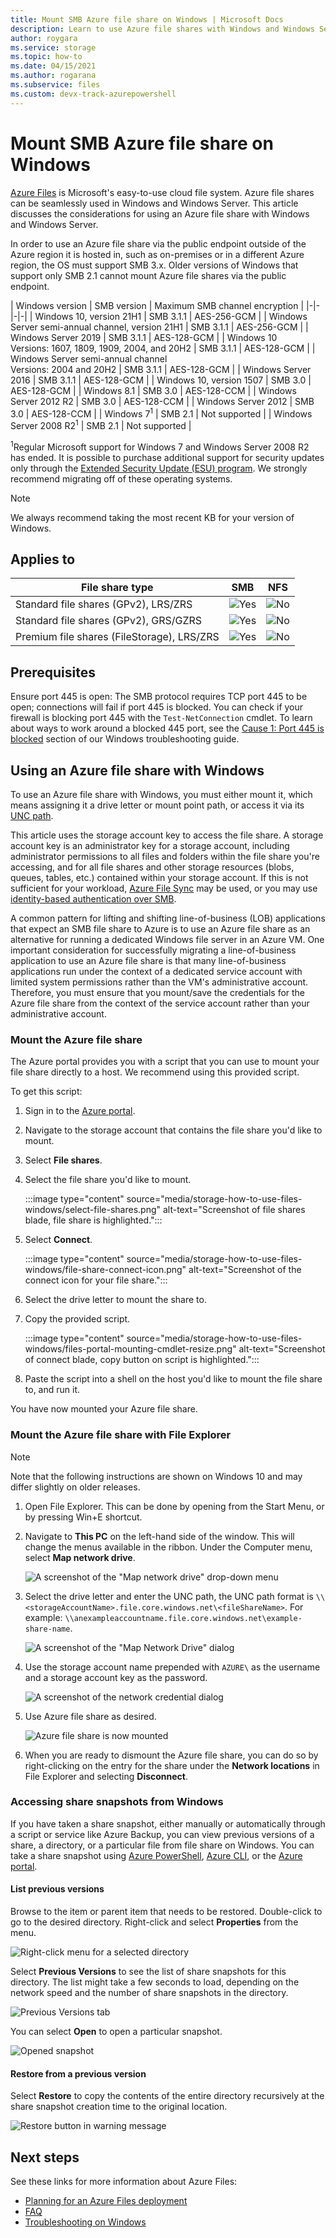 ```yaml
---
title: Mount SMB Azure file share on Windows | Microsoft Docs
description: Learn to use Azure file shares with Windows and Windows Server. Use Azure file shares with SMB 3.x on Windows installations running on-premises or on Azure VMs.
author: roygara
ms.service: storage
ms.topic: how-to
ms.date: 04/15/2021
ms.author: rogarana
ms.subservice: files 
ms.custom: devx-track-azurepowershell
---
```


# Mount SMB Azure file share on Windows
[Azure Files](storage-files-introduction.md) is Microsoft's easy-to-use cloud file system. Azure file shares can be seamlessly used in Windows and Windows Server. This article discusses the considerations for using an Azure file share with Windows and Windows Server.

In order to use an Azure file share via the public endpoint outside of the Azure region it is hosted in, such as on-premises or in a different Azure region, the OS must support SMB 3.x. Older versions of Windows that support only SMB 2.1 cannot mount Azure file shares via the public endpoint.

| Windows version | SMB version | Maximum SMB channel encryption |
|-|-|-|-|
| Windows 10, version 21H1 | SMB 3.1.1 | AES-256-GCM |
| Windows Server semi-annual channel, version 21H1 | SMB 3.1.1 | AES-256-GCM |
| Windows Server 2019 | SMB 3.1.1 | AES-128-GCM |
| Windows 10<br />Versions: 1607, 1809, 1909, 2004, and 20H2 | SMB 3.1.1 | AES-128-GCM |
| Windows Server semi-annual channel<br />Versions: 2004 and 20H2 | SMB 3.1.1 | AES-128-GCM |
| Windows Server 2016 | SMB 3.1.1 | AES-128-GCM |
| Windows 10, version 1507 | SMB 3.0 | AES-128-GCM |
| Windows 8.1 | SMB 3.0 | AES-128-CCM |
| Windows Server 2012 R2 | SMB 3.0 | AES-128-CCM |
| Windows Server 2012 | SMB 3.0 | AES-128-CCM |
| Windows 7<sup>1</sup> | SMB 2.1 | Not supported |
| Windows Server 2008 R2<sup>1</sup> | SMB 2.1 | Not supported |

<sup>1</sup>Regular Microsoft support for Windows 7 and Windows Server 2008 R2 has ended. It is possible to purchase additional support for security updates only through the [Extended Security Update (ESU) program](https://support.microsoft.com/help/4497181/lifecycle-faq-extended-security-updates). We strongly recommend migrating off of these operating systems.

> [!Note]  
> We always recommend taking the most recent KB for your version of Windows.

## Applies to
| File share type | SMB | NFS |
|-|:-:|:-:|
| Standard file shares (GPv2), LRS/ZRS | ![Yes](../media/icons/yes-icon.png) | ![No](../media/icons/no-icon.png) |
| Standard file shares (GPv2), GRS/GZRS | ![Yes](../media/icons/yes-icon.png) | ![No](../media/icons/no-icon.png) |
| Premium file shares (FileStorage), LRS/ZRS | ![Yes](../media/icons/yes-icon.png) | ![No](../media/icons/no-icon.png) |

## Prerequisites 
Ensure port 445 is open: The SMB protocol requires TCP port 445 to be open; connections will fail if port 445 is blocked. You can check if your firewall is blocking port 445 with the `Test-NetConnection` cmdlet. To learn about ways to work around a blocked 445 port, see the [Cause 1: Port 445 is blocked](storage-troubleshoot-windows-file-connection-problems.md#cause-1-port-445-is-blocked) section of our Windows troubleshooting guide.

## Using an Azure file share with Windows
To use an Azure file share with Windows, you must either mount it, which means assigning it a drive letter or mount point path, or access it via its [UNC path](/windows/win32/fileio/naming-a-file). 

This article uses the storage account key to access the file share. A storage account key is an administrator key for a storage account, including administrator permissions to all files and folders within the file share you're accessing, and for all file shares and other storage resources (blobs, queues, tables, etc.) contained within your storage account. If this is not sufficient for your workload, [Azure File Sync](../file-sync/file-sync-planning.md) may be used, or you may use [identity-based authentication over SMB](storage-files-active-directory-overview.md).

A common pattern for lifting and shifting line-of-business (LOB) applications that expect an SMB file share to Azure is to use an Azure file share as an alternative for running a dedicated Windows file server in an Azure VM. One important consideration for successfully migrating a line-of-business application to use an Azure file share is that many line-of-business applications run under the context of a dedicated service account with limited system permissions rather than the VM's administrative account. Therefore, you must ensure that you mount/save the credentials for the Azure file share from the context of the service account rather than your administrative account.

### Mount the Azure file share

The Azure portal provides you with a script that you can use to mount your file share directly to a host. We recommend using this provided script.

To get this script:

1. Sign in to the [Azure portal](https://portal.azure.com/).
1. Navigate to the storage account that contains the file share you'd like to mount.
1. Select **File shares**.
1. Select the file share you'd like to mount.

    :::image type="content" source="media/storage-how-to-use-files-windows/select-file-shares.png" alt-text="Screenshot of file shares blade, file share is highlighted.":::

1. Select **Connect**.

    :::image type="content" source="media/storage-how-to-use-files-windows/file-share-connect-icon.png" alt-text="Screenshot of the connect icon for your file share.":::

1. Select the drive letter to mount the share to.
1. Copy the provided script.

    :::image type="content" source="media/storage-how-to-use-files-windows/files-portal-mounting-cmdlet-resize.png" alt-text="Screenshot of connect blade, copy button on script is highlighted.":::

1. Paste the script into a shell on the host you'd like to mount the file share to, and run it.

You have now mounted your Azure file share.

### Mount the Azure file share with File Explorer
> [!Note]  
> Note that the following instructions are shown on Windows 10 and may differ slightly on older releases. 

1. Open File Explorer. This can be done by opening from the Start Menu, or by pressing Win+E shortcut.

1. Navigate to **This PC** on the left-hand side of the window. This will change the menus available in the ribbon. Under the Computer menu, select **Map network drive**.
    
    ![A screenshot of the "Map network drive" drop-down menu](./media/storage-how-to-use-files-windows/1_MountOnWindows10.png)

1. Select the drive letter and enter the UNC path, the UNC path format is `\\<storageAccountName>.file.core.windows.net\<fileShareName>`. For example: `\\anexampleaccountname.file.core.windows.net\example-share-name`.
    
    ![A screenshot of the "Map Network Drive" dialog](./media/storage-how-to-use-files-windows/2_MountOnWindows10.png)

1. Use the storage account name prepended with `AZURE\` as the username and a storage account key as the password.
    
    ![A screenshot of the network credential dialog](./media/storage-how-to-use-files-windows/3_MountOnWindows10.png)

1. Use Azure file share as desired.
    
    ![Azure file share is now mounted](./media/storage-how-to-use-files-windows/4_MountOnWindows10.png)

1. When you are ready to dismount the Azure file share, you can do so by right-clicking on the entry for the share under the **Network locations** in File Explorer and selecting **Disconnect**.

### Accessing share snapshots from Windows
If you have taken a share snapshot, either manually or automatically through a script or service like Azure Backup, you can view previous versions of a share, a directory, or a particular file from file share on Windows. You can take a share snapshot using [Azure PowerShell](storage-how-to-use-files-powershell.md), [Azure CLI](storage-how-to-use-files-cli.md), or the [Azure portal](storage-how-to-use-files-portal.md).

#### List previous versions
Browse to the item or parent item that needs to be restored. Double-click to go to the desired directory. Right-click and select **Properties** from the menu.

![Right-click menu for a selected directory](./media/storage-how-to-use-files-windows/snapshot-windows-previous-versions.png)

Select **Previous Versions** to see the list of share snapshots for this directory. The list might take a few seconds to load, depending on the network speed and the number of share snapshots in the directory.

![Previous Versions tab](./media/storage-how-to-use-files-windows/snapshot-windows-list.png)

You can select **Open** to open a particular snapshot. 

![Opened snapshot](./media/storage-how-to-use-files-windows/snapshot-browse-windows.png)

#### Restore from a previous version
Select **Restore** to copy the contents of the entire directory recursively at the share snapshot creation time to the original location.

 ![Restore button in warning message](./media/storage-how-to-use-files-windows/snapshot-windows-restore.png) 

## Next steps
See these links for more information about Azure Files:
- [Planning for an Azure Files deployment](storage-files-planning.md)
- [FAQ](./storage-files-faq.md)
- [Troubleshooting on Windows](storage-troubleshoot-windows-file-connection-problems.md)